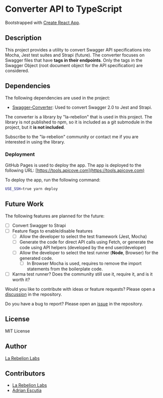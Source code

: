 # Converter API to TypeScript

Bootstrapped with [Create React App](https://github.com/facebook/create-react-app).

## Description

This project provides a utility to convert Swagger API specifications into Mocha, Jest test 
suites and Strapi (future). The converter focuses on Swagger files that have 
**tags in their endpoints**. Only the tags in the Swagger Object (root document object 
for the API specification) are considered.

## Dependencies

The following dependencies are used in the project:

- [Swagger-Converter](https://github.com/la-rebelion/swagger-converter/pkgs/npm/swagger-converter): Used to convert Swagger 2.0 to Jest and Strapi.

The converter is a library by "la-rebelion" that is used in this project. The library is not
published to npm, so it is included as a git submodule in the project, but it **is not included**.

Subscribe to the "la-rebelion" community or contact me if you are interested in using the library.

### Deployment

GitHub Pages is used to deploy the app. The app is deployed to the following URL: [https://tools.apicove.com](https://tools.apicove.com)

To deploy the app, run the following command:

```bash
USE_SSH=true yarn deploy
```

## Future Work

The following features are planned for the future:

- [ ] Convert Swagger to Strapi
- [ ] Feature flags to enable/disable features
  - [ ] Allow the developer to select the test framework (Jest, Mocha)
  - [ ] Generate the code for direct API calls using Fetch, or generate the code using API helpers (developed by the end user/developer)
  - [ ] Allow the developer to select the test runner (**Node**, Browser) for the generated code. 
    - [ ] In Browser Mocha is used, requires to remove the import statements from the boilerplate code.
- [ ] Karma test runner? Does the community still use it, require it, and is it worth it?

Would you like to contribute with ideas or feature requests? Please open a [discussion](https://github.com/la-rebelion/apicove-tools/discussions/new?category=ideas) in the repository.

Do you have a bug to report? Please open an [issue](https://github.com/la-rebelion/apicove-tools/issues/new/choose) in the repository.

## License

MIT License

## Author

[La Rebelion Labs](https://rebelion.la)

## Contributors

- [La Rebelion Labs](https://rebelion.la)
- [Adrian Escutia](https://linkedin.com/in/adrian-escutia)